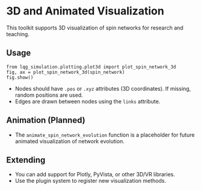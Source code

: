# 3D and Animated Visualization

This toolkit supports 3D visualization of spin networks for research and teaching.

## Usage
```
from lqg_simulation.plotting.plot3d import plot_spin_network_3d
fig, ax = plot_spin_network_3d(spin_network)
fig.show()
```
- Nodes should have `.pos` or `.xyz` attributes (3D coordinates). If missing, random positions are used.
- Edges are drawn between nodes using the `links` attribute.

## Animation (Planned)
- The `animate_spin_network_evolution` function is a placeholder for future animated visualization of network evolution.

## Extending
- You can add support for Plotly, PyVista, or other 3D/VR libraries.
- Use the plugin system to register new visualization methods.
